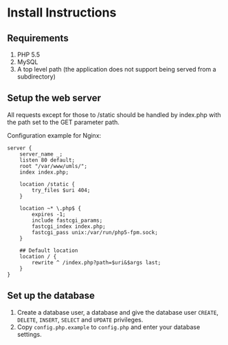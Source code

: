# Install Instructions

## Requirements
1. PHP 5.5
1. MySQL
1. A top level path (the application does not support being served from a subdirectory)

## Setup the web server
All requests except for those to /static should be handled by index.php with the path
set to the GET parameter path.

Configuration example for Nginx:
```
server {
    server_name _;
    listen 80 default;
    root "/var/www/umls/";
    index index.php;

    location /static {
        try_files $uri 404;
    }

    location ~* \.php$ {
        expires -1;
        include fastcgi_params;
        fastcgi_index index.php;
        fastcgi_pass unix:/var/run/php5-fpm.sock;
    }

    ## Default location
    location / {
        rewrite ^ /index.php?path=$uri&$args last;
    }
}
```

## Set up the database
1. Create a database user, a database and give the database user `CREATE`, `DELETE`, `INSERT`,
`SELECT` and `UPDATE` privileges.
1. Copy `config.php.example` to `config.php` and enter your database settings.
